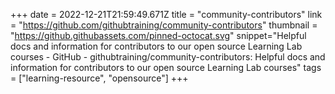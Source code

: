 +++
date = 2022-12-21T21:59:49.671Z
title = "community-contributors"
link = "https://github.com/githubtraining/community-contributors"
thumbnail = "https://github.githubassets.com/pinned-octocat.svg"
snippet="Helpful docs and information for contributors to our open source Learning Lab courses - GitHub - githubtraining/community-contributors: Helpful docs and information for contributors to our open source Learning Lab courses"
tags = ["learning-resource", "opensource"]
+++
